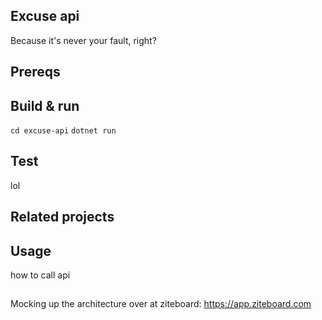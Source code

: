 ## Excuse api

Because it's never your fault, right?


## Prereqs

## Build & run

```cd excuse-api```
```dotnet run```


## Test

lol

## Related projects

## Usage

how to call api

##

Mocking up the architecture over at ziteboard: https://app.ziteboard.com
